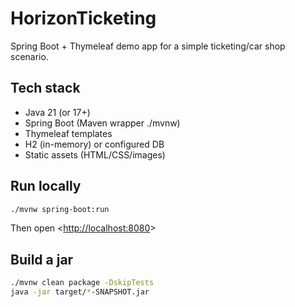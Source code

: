 # HorizonTicketing

Spring Boot + Thymeleaf demo app for a simple ticketing/car shop scenario.

## Tech stack

- Java 21 (or 17+)
- Spring Boot (Maven wrapper ./mvnw)
- Thymeleaf templates
- H2 (in-memory) or configured DB
- Static assets (HTML/CSS/images)

## Run locally

```bash
./mvnw spring-boot:run
```

Then open <[http://localhost:8080](http://localhost:8080)>

## Build a jar

```bash
./mvnw clean package -DskipTests
java -jar target/*-SNAPSHOT.jar
```
